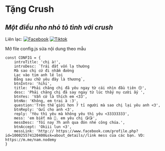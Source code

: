 # Tặng Crush
## _Một điều nho nhỏ tỏ tình với crush_

Liên lạc: 
[![Facebook](https://i.imgur.com/GRqy96ts.jpg)](https://www.facebook.com/nam.nodemy)
[![Tiktok](https://i.imgur.com/Nbfl1E7t.jpg)](https://www.tiktok.com/@manindev)

Mở file config.js sửa nội dung theo mẫu
```
const CONFIG = {
    introTitle: 'chị à!',
    introDesc: `Trái đất vốn lạ thường
    Mà sao chị cứ đi nhầm đường
    Lạc vào tim anh lẻ loi
    Đằng sau chữ yêu đây là thương`,
    btnIntro: 'hihi',
    title: 'Phải chăng chị đã yêu ngay từ cái nhìn đầu tiên 😙',
    desc: 'Phải chăng chị đã say ngay từ lúc thấy nụ cười ấy ',
    btnYes: 'Vẫn cứ là thích em <33',
    btnNo: 'Không, em trai à :3',
    question:'Trên thế giới hơn 7 tỉ người mà sao chị lại yêu anh <3',
    btnReply: 'Gửi cho anh <3',
    reply: 'Yêu thì yêu mà không yêu thì yêu <33333333',
    mess: 'em biết mà 🥰. em yêu chị 😘😘',
    messDesc: 'Tối nay 7h anh qua đón nhé công chúa.',
    btnAccept: 'Okiii lun <3',
    messLink: 'http:// https://www.facebook.com/profile.php?id=100025574120400&sk=about_details//link mess của các bạn. VD: https://m.me/nam.nodemy
}
```

